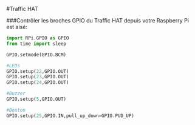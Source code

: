 <!--
---
name: Traffic HAT
class: board
type: Tous
formfactor: HAT
manufacturer: Ryanteck
image: 'image.png'
url: http://www.ryanteck.uk/store/traffichat
buy: http://www.ryanteck.uk/store/traffichat
description: carte multi-usage avec buzzer, LED et bouton
pincount: 40
pin:
  '15':
    name: LED1 / vert
    direction: output
    active: high
  '16':
    name: LED2 / orange
    direction: output
    active: high
  '18':
    name: LED3 / rouge
    direction: output
    active: high
  '22':
    name: bouton
    direction: input
    active: high
  '29':
    name: buzzer
    direction: output
    active: high
-->
#Traffic HAT

###Contrôler les broches GPIO du Traffic HAT depuis votre Raspberry Pi est aisé: 

```python
import RPi.GPIO as GPIO
from time import sleep

GPIO.setmode(GPIO.BCM)

#LEDs
GPIO.setup(22,GPIO.OUT)
GPIO.setup(23,GPIO.OUT)
GPIO.setup(24,GPIO.OUT)

#Buzzer
GPIO.setup(5,GPIO.OUT)

#Bouton
GPIO.setup(25,GPIO.IN,pull_up_down=GPIO.PUD_UP)
```